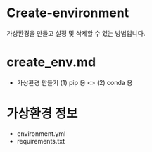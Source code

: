 # Create-environment
가상환경을 만들고 설정 및 삭제할 수 있는 방법입니다.

# create_env.md
- 가상환경 만들기
(1) pip 용 <>
(2) conda 용

# 가상환경 정보
- environment.yml
- requirements.txt
